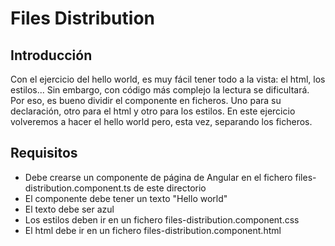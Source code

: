 # Files Distribution

## Introducción

Con el ejercicio del hello world, es muy fácil tener todo a la vista: el html, los estilos... Sin embargo, con código más complejo la lectura se
dificultará. Por eso, es bueno dividir el componente en ficheros. Uno para su declaración, otro para el html y otro para los estilos. En este ejercicio
volveremos a hacer el hello world pero, esta vez, separando los ficheros.

## Requisitos

- Debe crearse un componente de página de Angular en el fichero files-distribution.component.ts de este directorio
- El componente debe tener un texto "Hello world"
- El texto debe ser azul
- Los estilos deben ir en un fichero files-distribution.component.css
- El html debe ir en un fichero files-distribution.component.html
